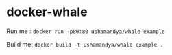 # docker-whale


Run me : `docker run -p80:80 ushamandya/whale-example`

Build me: `docker build -t ushamandya/whale-example .`
